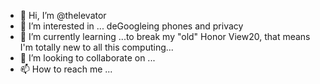 - 👋 Hi, I’m @thelevator
- 👀 I’m interested in ... deGoogleing phones and privacy
- 🌱 I’m currently learning ...to break my "old" Honor View20, that means I'm totally new to all this computing...
- 💞️ I’m looking to collaborate on ...
- 📫 How to reach me ...

<!---
thelevator/thelevator is a ✨ special ✨ repository because its `README.md` (this file) appears on your GitHub profile.
You can click the Preview link to take a look at your changes.
--->

